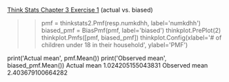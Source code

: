 [Think Stats Chapter 3 Exercise 1](http://greenteapress.com/thinkstats2/html/thinkstats2004.html#toc31) (actual vs. biased)

>> pmf = thinkstats2.Pmf(resp.numkdhh, label='numkdhh')
biased_pmf = BiasPmf(pmf, label='biased')
thinkplot.PrePlot(2)
thinkplot.Pmfs([pmf, biased_pmf])
thinkplot.Config(xlabel='# of children under 18 in their household', ylabel='PMF')

print('Actual mean', pmf.Mean())
print('Observed mean', biased_pmf.Mean())
Actual mean 1.024205155043831
Observed mean 2.403679100664282
